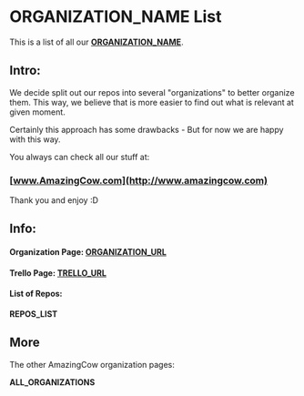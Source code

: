 # __ORGANIZATION_NAME__ List

This is a list of all our **[__ORGANIZATION_NAME__](__ORGANIZATION_URL__)**.

<!-- ####################################################################### -->

## Intro:

We decide split out our repos into several "organizations" to better organize
them. This way, we believe that is more easier to find out what is relevant
at given moment.

Certainly this approach has some drawbacks - But for now we are happy with this
way.


You always can check all our stuff at:
### [www.AmazingCow.com](http://www.amazingcow.com)

Thank you and enjoy :D

<!-- ####################################################################### -->

## Info:

#### Organization Page: [__ORGANIZATION_URL__](__ORGANIZATION_URL__)
#### Trello Page: [__TRELLO_URL__](__TRELLO_URL__)

#### List of Repos:

__REPOS_LIST__



<!-- ####################################################################### -->

## More

The other AmazingCow organization pages:

__ALL_ORGANIZATIONS__

